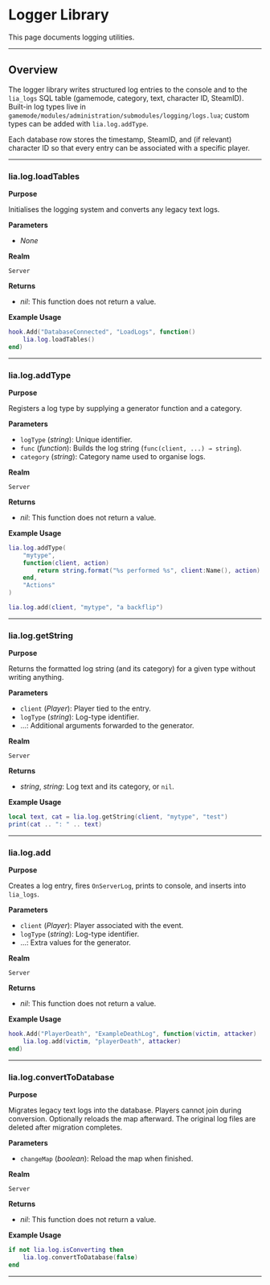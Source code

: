 # Logger Library

This page documents logging utilities.

---

## Overview

The logger library writes structured log entries to the console and to the `lia_logs` SQL table (gamemode, category, text, character ID, SteamID). Built-in log types live in `gamemode/modules/administration/submodules/logging/logs.lua`; custom types can be added with `lia.log.addType`.

Each database row stores the timestamp, SteamID, and (if relevant) character ID so that every entry can be associated with a specific player.

---

### lia.log.loadTables

**Purpose**

Initialises the logging system and converts any legacy text logs.

**Parameters**

* *None*

**Realm**

`Server`

**Returns**

* *nil*: This function does not return a value.

**Example Usage**

```lua
hook.Add("DatabaseConnected", "LoadLogs", function()
    lia.log.loadTables()
end)
```

---

### lia.log.addType

**Purpose**

Registers a log type by supplying a generator function and a category.

**Parameters**

* `logType` (*string*): Unique identifier.
* `func` (*function*): Builds the log string (`func(client, ...) → string`).
* `category` (*string*): Category name used to organise logs.

**Realm**

`Server`

**Returns**

* *nil*: This function does not return a value.

**Example Usage**

```lua
lia.log.addType(
    "mytype",
    function(client, action)
        return string.format("%s performed %s", client:Name(), action)
    end,
    "Actions"
)

lia.log.add(client, "mytype", "a backflip")
```

---

### lia.log.getString

**Purpose**

Returns the formatted log string (and its category) for a given type without writing anything.

**Parameters**

* `client` (*Player*): Player tied to the entry.
* `logType` (*string*): Log-type identifier.
* …: Additional arguments forwarded to the generator.

**Realm**

`Server`

**Returns**

* *string*, *string*: Log text and its category, or `nil`.

**Example Usage**

```lua
local text, cat = lia.log.getString(client, "mytype", "test")
print(cat .. ": " .. text)
```

---

### lia.log.add

**Purpose**

Creates a log entry, fires `OnServerLog`, prints to console, and inserts into `lia_logs`.

**Parameters**

* `client` (*Player*): Player associated with the event.
* `logType` (*string*): Log-type identifier.
* …: Extra values for the generator.

**Realm**

`Server`

**Returns**

* *nil*: This function does not return a value.

**Example Usage**

```lua
hook.Add("PlayerDeath", "ExampleDeathLog", function(victim, attacker)
    lia.log.add(victim, "playerDeath", attacker)
end)
```

---

### lia.log.convertToDatabase

**Purpose**

Migrates legacy text logs into the database. Players cannot join during conversion. Optionally reloads the map afterward. The original log files are deleted after migration completes.

**Parameters**

* `changeMap` (*boolean*): Reload the map when finished.

**Realm**

`Server`

**Returns**

* *nil*: This function does not return a value.

**Example Usage**

```lua
if not lia.log.isConverting then
    lia.log.convertToDatabase(false)
end
```

---